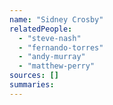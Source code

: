```yaml
---
name: "Sidney Crosby"
relatedPeople:
  - "steve-nash"
  - "fernando-torres"
  - "andy-murray"
  - "matthew-perry"
sources: []
summaries:
---
```


